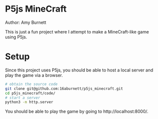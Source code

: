 # P5js MineCraft
Author: Amy Burnett

This is just a fun project where I attempt to make a MineCraft-like game using P5js.

# Setup

Since this project uses P5js, you should be able to host a local server and play the game via a browser.

```bash
# obtain the source code
git clone git@github.com:16aburnett/p5js_minecraft.git
cd p5js_minecraft/code/
# start a server
python3 -m http.server
```

You should be able to play the game by going to http://localhost:8000/.